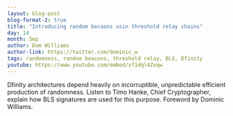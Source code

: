 ```yaml
---
layout: blog-post
blog-format-2: true
title: "Introducing random becaons usin threshold relay chains"
day: 14
month: Sep
author: Dom Williams
author-link: https://twitter.com/dominic_w
tags: randomness, random beacons, threshold relay, BLS, Dfinity
youtube: https://www.youtube.com/embed/xf1dql4Zoqw
---
```


Dfinity architectures depend heavily on incorruptible, unpredictable efficient production of randomness. Listen to Timo Hanke, Chief Cryptographer, explain how BLS signatures are used for this purpose. Foreword by Dominic Williams.